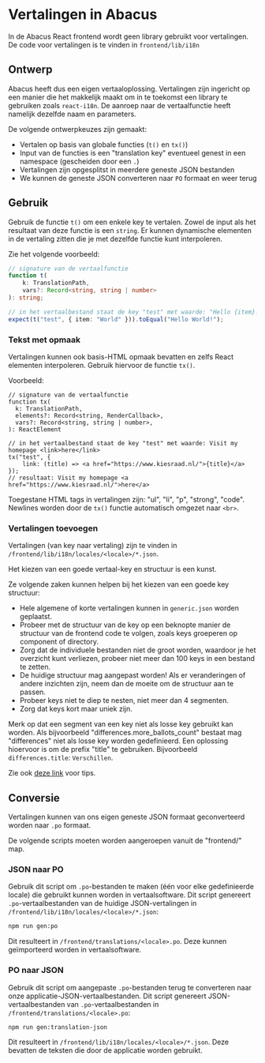 # Vertalingen in Abacus

In de Abacus React frontend wordt geen library gebruikt voor vertalingen.
De code voor vertalingen is te vinden in `frontend/lib/i18n`

## Ontwerp

Abacus heeft dus een eigen vertaaloplossing. Vertalingen zijn ingericht op een manier die
het makkelijk maakt om in te toekomst een library te gebruiken zoals `react-i18n`. De aanroep
naar de vertaalfunctie heeft namelijk dezelfde naam en parameters.

De volgende ontwerpkeuzes zijn gemaakt:

- Vertalen op basis van globale functies (`t()` en `tx()`)
- Input van de functies is een "translation key" eventueel genest in een namespace (gescheiden door een `.`)
- Vertalingen zijn opgesplitst in meerdere geneste JSON bestanden
- We kunnen de geneste JSON converteren naar `PO` formaat en weer terug

## Gebruik

Gebruik de functie `t()` om een enkele key te vertalen. Zowel de input als het resultaat van deze functie is een `string`.
Er kunnen dynamische elementen in de vertaling zitten die je met dezelfde functie kunt interpoleren.

Zie het volgende voorbeeld:

```typescript
// signature van de vertaalfunctie
function t(
    k: TranslationPath,
    vars?: Record<string, string | number>
): string;

// in het vertaalbestand staat de key "test" met waarde: "Hello {item}!
expect(t("test", { item: "World" })).toEqual("Hello World!");
````

### Tekst met opmaak

Vertalingen kunnen ook basis-HTML opmaak bevatten en zelfs React elementen interpoleren. Gebruik hiervoor
de functie `tx()`.

Voorbeeld:


```tsx
// signature van de vertaalfunctie
function tx(
  k: TranslationPath,
  elements?: Record<string, RenderCallback>,
  vars?: Record<string, string | number>,
): ReactElement

// in het vertaalbestand staat de key "test" met waarde: Visit my homepage <link>here</link>
tx("test", {
    link: (title) => <a href="https://www.kiesraad.nl/">{title}</a>
});
// resultaat: Visit my homepage <a href="https://www.kiesraad.nl/">here</a>
````

Toegestane HTML tags in vertalingen zijn: "ul", "li", "p", "strong", "code".
Newlines worden door de `tx()` functie automatisch omgezet naar `<br>`.

### Vertalingen toevoegen

Vertalingen (van key naar vertaling) zijn te vinden in `/frontend/lib/i18n/locales/<locale>/*.json`.

Het kiezen van een goede vertaal-key en structuur is een kunst.

Ze volgende zaken kunnen helpen bij het kiezen van een goede key structuur:

- Hele algemene of korte vertalingen kunnen in `generic.json` worden geplaatst.
- Probeer met de structuur van de key op een beknopte manier de structuur van de frontend code te volgen, zoals keys groeperen op component of directory.
- Zorg dat de individuele bestanden niet de groot worden, waardoor je het overzicht kunt verliezen, probeer niet meer dan 100 keys in een bestand te zetten.
- De huidige structuur mag aangepast worden! Als er veranderingen of andere inzichten zijn, neem dan de moeite om de structuur aan te passen.
- Probeer keys niet te diep te nesten, niet meer dan 4 segmenten.
- Zorg dat keys kort maar uniek zijn.

Merk op dat een segment van een key niet als losse key gebruikt kan worden. Als bijvoorbeeld "differences.more_ballots_count"
bestaat mag "differences" niet als losse key worden gedefinieerd. Een oplossing hioervoor is om de prefix "title" te gebruiken.
Bijvoorbeeld `differences.title`: `Verschillen`.

Zie ook [deze link](https://lokalise.com/blog/translation-keys-naming-and-organizing/) voor tips.

## Conversie

Vertalingen kunnen van ons eigen geneste JSON formaat geconverteerd worden naar `.po` formaat.

De volgende scripts moeten worden aangeroepen vanuit de "frontend/" map.

### JSON naar PO

Gebruik dit script om `.po`-bestanden te maken (één voor elke gedefinieerde locale) die gebruikt kunnen worden in vertaalsoftware.
Dit script genereert `.po`-vertaalbestanden van de huidige JSON-vertalingen in `/frontend/lib/i18n/locales/<locale>/*.json`:

```sh
npm run gen:po
```

Dit resulteert in `/frontend/translations/<locale>.po`. Deze kunnen geïmporteerd worden in vertaalsoftware.

### PO naar JSON

Gebruik dit script om aangepaste `.po`-bestanden terug te converteren naar onze applicatie-JSON-vertaalbestanden.
Dit script genereert JSON-vertaalbestanden van `.po`-vertaalbestanden in `/frontend/translations/<locale>.po`:

```sh
npm run gen:translation-json
```

Dit resulteert in `/frontend/lib/i18n/locales/<locale>/*.json`. Deze bevatten de teksten die door de applicatie worden gebruikt.
